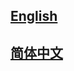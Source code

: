 ## <a href='https://hcpdiff.readthedocs.io/en/latest/'>English</a>

## <a href='https://hcpdiff.readthedocs.io/zh_CN/latest/'>简体中文</a>
